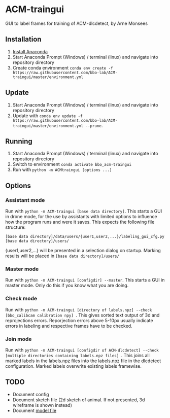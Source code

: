 # ACM-traingui

GUI to label frames for training of ACM-dlcdetect, by Arne Monsees

## Installation
1. [Install Anaconda](https://docs.anaconda.com/anaconda/install/)
2. Start Anaconda Prompt (Windows) / terminal (linux) and navigate into repository directory
3. Create conda environment `conda env create -f https://raw.githubusercontent.com/bbo-lab/ACM-traingui/master/environment.yml`

## Update 
1. Start Anaconda Prompt (Windows) / terminal (linux) and navigate into repository directory
2. Update with `conda env update -f https://raw.githubusercontent.com/bbo-lab/ACM-traingui/master/environment.yml --prune`.

## Running
1. Start Anaconda Prompt (Windows) / terminal (linux) and navigate into repository directory
2. Switch to environment `conda activate bbo_acm-traingui`
3. Run with `python -m ACMtraingui [options ...]`

## Options
### Assistant mode
Run with `python -m ACM-traingui [base data directory]`.
This starts a GUI in drone mode, for the use by assistants with limited options to influence how the program runs and were it saves. This expects the following file structure:
```
[base data directory]/data/users/{user1,user2,...}/labeling_gui_cfg.py
[base data directory]/users/
```
{user1,user2,...} will be presented in a selection dialog on startup. Marking results will be placed in `[base data directory]/users/`

### Master mode
Run with `python -m ACM-traingui [configdir] --master`.
This starts a GUI in master mode. Only do this if you know what you are doing.

### Check mode
Run with `python -m ACM-traingui [directory of labels.npz] --check [bbo_calibcam calibration npy] `.
This gives sorted text output of 3d and reprojections errors. Reporjection errors above 5-10px usually indicate errors in labeling and respective frames have to be checked.

### Join mode
Run with `python -m ACM-traingui [configdir of ACM-dlcdetect] --check [multiple directories containing labels.npz files] `.
This joins all marked labels in the labels.npz files into the labels.npz file in the dlcdetect configuration. Marked labels overwrite existing labels framewise.


## TODO
- Document config
- Document sketch file (2d sketch of animal. If not presented, 3d wireframe is shown instead)
- Document [model file](https://github.com/bbo-lab/ACM/blob/main/INPUTS.md#modelnpy)
